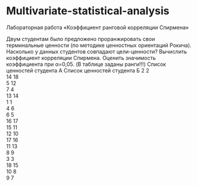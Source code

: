 # Multivariate-statistical-analysis

Лабораторная работа «Коэффициент ранговой корреляции Спирмена»

Двум студентам было предложено проранжировать свои терминальные ценности (по методике ценностных ориентаций Рокича). Насколько у данных студентов совпадают цели-ценности? Вычислить коэффициент корреляции Спирмена. Оценить значимость коэффициента при α=0,05. 
(В таблице заданы ранги!!!)
Список ценностей студента А	      Список ценностей студента Б 
      2	                                    2		
     14	                                   18		
      5	                                   12		
      7                                    	4		
     13	                                   14		
      1	                                    1		
      4	                                    6		
      6	                                    5		
     16	                                   17		
     15	                                   11		
     12	                                   10		
     17	                                   16		
     11	                                   13		
      8	                                    9		
      3	                                    3		
     18	                                   15		
     10	                                    8		
      9	                                    7		
